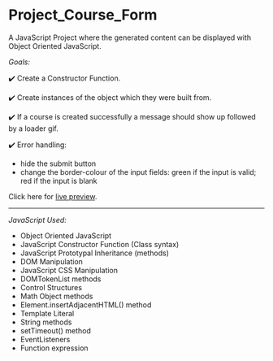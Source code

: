 # Project_Course_Form

A JavaScript Project where the generated content can be displayed with Object Oriented JavaScript.

_Goals:_

✔️ Create a Constructor Function.

✔️ Create instances of the object which they were built from.

✔️ If a course is created successfully a message should show up followed by a loader gif.

✔️ Error handling: 
- hide the submit button
- change the border-colour of the input fields: green if the input is valid; red if the input is blank

Click here for [live preview](https://karolinabodis.github.io/100_JS_Projects/015_course_form/index.html).

---

_JavaScript Used:_

- Object Oriented JavaScript
- JavaScript Constructor Function (Class syntax)
- JavaScript Prototypal Inheritance (methods)
- DOM Manipulation
- JavaScript CSS Manipulation
- DOMTokenList methods
- Control Structures
- Math Object methods
- Element.insertAdjacentHTML() method
- Template Literal
- String methods
- setTimeout() method
- EventListeners
- Function expression
